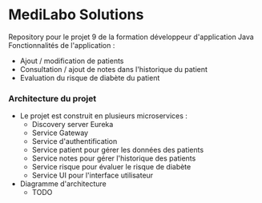 # MediLabo Solutions
Repository pour le projet 9 de la formation développeur d'application Java
Fonctionnalités de l'application :
- Ajout / modification de patients
- Consultation / ajout de notes dans l'historique du patient
- Evaluation du risque de diabète du patient

### Architecture du projet
- Le projet est construit en plusieurs microservices :
  - Discovery server Eureka
  - Service Gateway
  - Service d'authentification
  - Service patient pour gérer les données des patients
  - Service notes pour gérer l'historique des patients
  - Service risque pour évaluer le risque de diabète
  - Service UI pour l'interface utilisateur
- Diagramme d'architecture
  - TODO